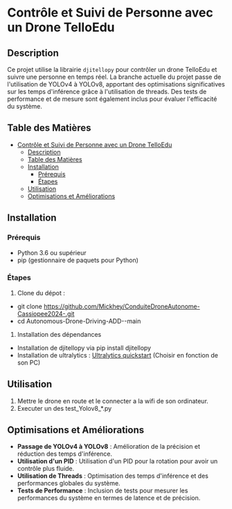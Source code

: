 # Contrôle et Suivi de Personne avec un Drone TelloEdu

## Description

Ce projet utilise la librairie `djitellopy` pour contrôler un drone TelloEdu et suivre une personne en temps réel. La branche actuelle du projet passe de l'utilisation de YOLOv4 à YOLOv8, apportant des optimisations significatives sur les temps d'inférence grâce à l'utilisation de threads. Des tests de performance et de mesure sont également inclus pour évaluer l'efficacité du système.

## Table des Matières

- [Contrôle et Suivi de Personne avec un Drone TelloEdu](#contrôle-et-suivi-de-personne-avec-un-drone-telloedu)
  - [Description](#description)
  - [Table des Matières](#table-des-matières)
  - [Installation](#installation)
    - [Prérequis](#prérequis)
    - [Étapes](#étapes)
  - [Utilisation](#utilisation)
  - [Optimisations et Améliorations](#optimisations-et-améliorations)

## Installation

### Prérequis

- Python 3.6 ou supérieur
- pip (gestionnaire de paquets pour Python)

### Étapes

1. Clone du dépot :

- git clone <https://github.com/Mickhey/ConduiteDroneAutonome-Cassiopee2024-.git>
- cd Autonomous-Drone-Driving-ADD--main

1. Installation des dépendances

- Installation de djitellopy via pip install djitellopy
- Installation de ultralytics : [Ultralytics quickstart](https://docs.ultralytics.com/quickstart/) (Choisir en fonction de son PC)

## Utilisation

1. Mettre le drone en route et le connecter a la wifi de son ordinateur.
2. Executer un des test_Yolov8_*.py

## Optimisations et Améliorations

- **Passage de YOLOv4 à YOLOv8** : Amélioration de la précision et réduction des temps d'inférence.
- **Utilisation d'un PID** : Utilisation d'un PID pour la rotation pour avoir un contrôle plus fluide.
- **Utilisation de Threads** : Optimisation des temps d'inférence et des performances globales du système.
- **Tests de Performance** : Inclusion de tests pour mesurer les performances du système en termes de latence et de précision.
